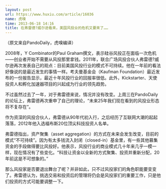 ```yaml
---
layout: post
url: https://www.huxiu.com/article/16036
name: 虎嗅
time: 2013-06-18 14:16
title: 在弗雷德?威尔逊看来，美国风投业的危机又要来了……
---
```

（原文来自PandoDaily，虎嗅编译）

2008年，Y Combinator的Paul Graham撰文，表示硅谷风投正在面临一次危机——创业者开始不需要从风投那里拿钱。2011年，联合广场风投合伙人弗雷德?威尔逊再次发表自己的观点：目前美国风投行业的模式不可持续。他在一年前的看法好像说的是最近发生的事情一样。考夫曼基金会（Kaufman Foundation）最近发布的一份报告显示，最近十年风投行业的回报率很低。此外，Kickstarter、天使投资人和孵化加速器项目的兴起成为行业的领先趋势。

不过虽然过去了一年，对于弗雷德来说，情况并没有改变。上周三在PandoDaily的论坛上，弗雷德再次重申了自己的理论，“未来25年我们现在看到的风投业形态将不复存在”。

作为资深的风投合伙人，弗雷德从90年代初入行，之后经历了互联网大潮的起起落落，2012年他入选福布斯20位顶尖科技投资人名单。

弗雷德指出，资产聚集（asset aggregation）的方式在未来会发生改变，目前的模式“不可持续”。因为有太多钱流入封闭（closed-in）基金里，有一些其他募集资金的手段做得要比风投好。他表示，风投行业的商业模式几十年来几乎一模一样，现在情况有了些变化。“科技让资金以全新的方式聚集、投资并重新分配，20年前这是不可想象的。”

那么风投家是否要退出舞台了呢？并非如此，只不过风投家们的角色职能要变变了。弗雷德认为，挑选交易和投资后的管理将仍会是风投家们的重要工作，只是他们投资的方式可能要调整一下。

